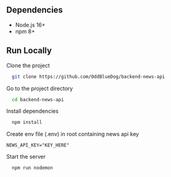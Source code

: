 ## Dependencies

- Node.js 16+
- npm 8+

## Run Locally

Clone the project

```bash
  git clone https://github.com/OddBlueDog/backend-news-api
```

Go to the project directory

```bash
  cd backend-news-api
```

Install dependencies

```bash
  npm install
```

Create env file (.env) in root containing news api key

```
NEWS_API_KEY="KEY_HERE"
```

Start the server

```bash
  npm run nodemon
```
